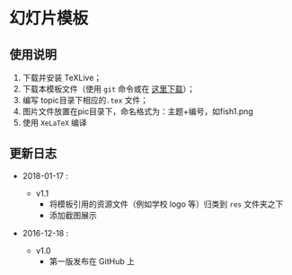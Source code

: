 # 幻灯片模板
## 使用说明
1. 下载并安装 TeXLive；
2. 下载本模板文件（使用 ```git``` 命令或在
[这里下载](https://github.com/K-JW/CCNU_BeamerTemplate/releases)）；
3. 编写 topic目录下相应的```.tex``` 文件；
4. 图片文件放置在pic目录下，命名格式为：主题+编号，如fish1.png
5. 使用 ```XeLaTeX``` 编译


## 更新日志
* 2018-01-17 :
  * v1.1 
    * 将模板引用的资源文件（例如学校 logo 等）归类到 ```res``` 文件夹之下
    * 添加截图展示

* 2016-12-18 :
  * v1.0 
    * 第一版发布在 GitHub 上

